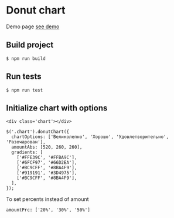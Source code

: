 # Donut chart


Demo page <a href="https://xenialugovaya.github.io/Donut-Chart/dist/">see demo</a>

<h2>Build project</h2>
<pre>
<code>$ npm run build</code>
</pre>

<h2>Run tests</h2>
<pre>
<code>$ npm run test</code>
</pre>

<h2>Initialize chart with options</h2>
<pre>
<code>&lt;div class='chart'&gt;&lt;/div&gt;</code>
</pre>

<pre>
<code>$('.chart').donutChart({
  chartOptions: ['Великолепно', 'Хорошо', 'Удовлетворительно', 'Разочарован'],
  amountAbs: [520, 260, 260],
  gradients: [
    ['#FFE39C', '#FFBA9C'],
    ['#6FCF97', '#66D2EA'],
    ['#BC9CFF', '#8BA4F9'],
    ['#919191', '#3D4975'],
    ['#BC9CFF', '#8BA4F9'],
  ],
});</code>
</pre>
<p>To set percents instead of amount</p>
<pre>
<code>amountPrc: ['20%', '30%', '50%']</code>
</pre>